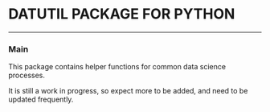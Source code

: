 # DATUTIL PACKAGE FOR PYTHON
----------
### Main
This package contains helper functions for common data science processes.

It is still a work in progress, so expect more to be added, and need 
to be updated frequently. 
